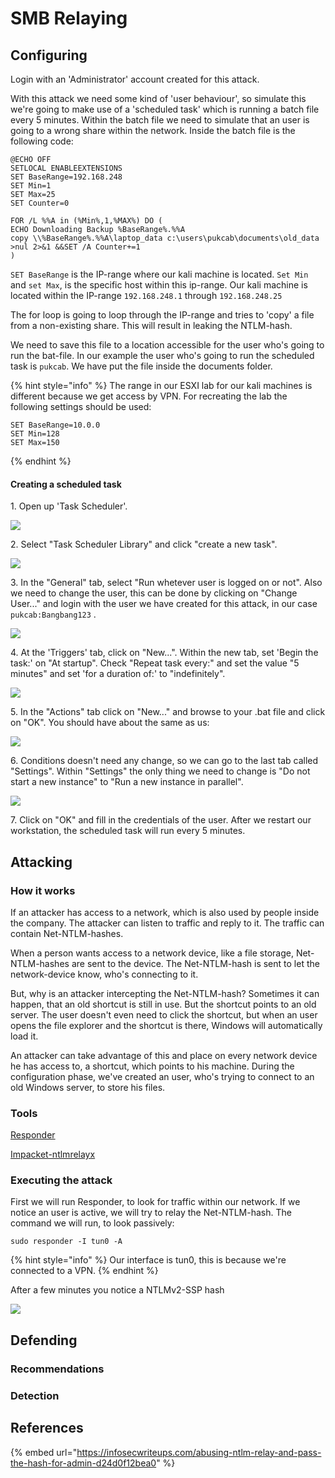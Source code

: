 # SMB Relaying

## Configuring

Login with an 'Administrator' account created for this attack.

With this attack we need some kind of 'user behaviour', so simulate this we're going to make use of a 'scheduled task' which is running a batch file every 5 minutes. Within the batch file we need to simulate that an user is going to a wrong share within the network. Inside the batch file is the following code:

```
@ECHO OFF
SETLOCAL ENABLEEXTENSIONS
SET BaseRange=192.168.248
SET Min=1
SET Max=25
SET Counter=0

FOR /L %%A in (%Min%,1,%MAX%) DO (
ECHO Downloading Backup %BaseRange%.%%A
copy \\%BaseRange%.%%A\laptop_data c:\users\pukcab\documents\old_data >nul 2>&1 &&SET /A Counter+=1
)
```

`SET BaseRange` is the IP-range where our kali machine is located. `Set Min` and `set Max`, is the specific host within this ip-range. Our kali machine is located within the IP-range `192.168.248.1` through `192.168.248.25`

The for loop is going to loop through the IP-range and tries to 'copy' a file from a non-existing share. This will result in leaking the NTLM-hash.

We need to save this file to a location accessible for the user who's going to run the bat-file. In our example the user who's going to run the scheduled task is `pukcab`. We have put the file inside the documents folder.

{% hint style="info" %}
The range in our ESXI lab for our kali machines is different because we get access by VPN. For recreating the lab the following settings should be used:

```
SET BaseRange=10.0.0
SET Min=128
SET Max=150
```
{% endhint %}

#### Creating a scheduled task

1\. Open up 'Task Scheduler'.

![](<../../.gitbook/assets/afbeelding (29) (1) (1).png>)

2\. Select "Task Scheduler Library" and click "create a new task".

![](<../../.gitbook/assets/afbeelding (26) (1) (1).png>)

3\. In the "General" tab, select "Run whetever user is logged on or not". Also we need to change the user, this can be done by clicking on "Change User..." and login with the user we have created for this attack, in our case `pukcab:Bangbang123` .

![](<../../.gitbook/assets/afbeelding (9) (1).png>)

4\. At the 'Triggers' tab, click on "New...". Within the new tab, set 'Begin the task:' on "At startup". Check "Repeat task every:" and set the value "5 minutes" and set 'for a duration of:' to "indefinitely".

![](<../../.gitbook/assets/afbeelding (4).png>)

5\. In the "Actions" tab click on "New..." and browse to your .bat file and click on "OK". You should have about the same as us:

![](<../../.gitbook/assets/afbeelding (6) (1).png>)

6\. Conditions doesn't need any change, so we can go to the last tab called "Settings". Within "Settings" the only thing we need to change is "Do not start a new instance" to "Run a new instance in parallel".

![](../../.gitbook/assets/afbeelding.png)

7\. Click on "OK" and fill in the credentials of the user. After we restart our workstation, the scheduled task will run every 5 minutes.

## Attacking

### How it works

If an attacker has access to a network, which is also used by people inside the company. The attacker can listen to traffic and reply to it. The traffic can contain Net-NTLM-hashes.

When a person wants access to a network device, like a file storage, Net-NTLM-hashes are sent to the device. The Net-NTLM-hash is sent to let the network-device know, who's connecting to it.&#x20;

But, why is an attacker intercepting the Net-NTLM-hash? Sometimes it can happen, that an old shortcut is still in use. But the shortcut points to an old server. The user doesn't even need to click the shortcut, but when an user opens the file explorer and the shortcut is there, Windows will automatically load it.

An attacker can take advantage of this and place on every network device he has access to, a shortcut, which points to his machine. During the configuration phase, we've created an user, who's trying to connect to an old Windows server, to store his files.

### Tools

[Responder](https://github.com/lgandx/Responder)

[Impacket-ntlmrelayx](https://raw.githubusercontent.com/SecureAuthCorp/impacket/master/examples/ntlmrelayx.py)

### Executing the attack

First we will run Responder, to look for traffic within our network. If we notice an user is active, we will try to relay the Net-NTLM-hash. The command we will run, to look passively:

```
sudo responder -I tun0 -A
```

{% hint style="info" %}
Our interface is tun0, this is because we're connected to a VPN.
{% endhint %}

After a few minutes you notice a NTLMv2-SSP hash

![](<../../.gitbook/assets/image (73).png>)

## Defending

### Recommendations



### Detection





## References

{% embed url="https://infosecwriteups.com/abusing-ntlm-relay-and-pass-the-hash-for-admin-d24d0f12bea0" %}
